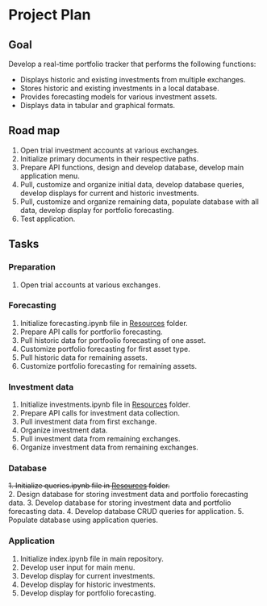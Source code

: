 # Project Plan

## Goal
Develop a real-time portfolio tracker that performs the following functions:
- Displays historic and existing investments from multiple exchanges.
- Stores historic and existing investments in a local database.
- Provides forecasting models for various investment assets.
- Displays data in tabular and graphical formats.

## Road map
1. Open trial investment accounts at various exchanges.
2. Initialize primary documents in their respective paths.
3. Prepare API functions, design and develop database, develop main application menu.
4. Pull, customize and organize initial data, develop database queries, develop displays for current and historic investments.
5. Pull, customize and organize remaining data, populate database with all data, develop display for portfolio forecasting.
6. Test application.

## Tasks
### Preparation
1. Open trial accounts at various exchanges.

### Forecasting
1. Initialize forecasting.ipynb file in [Resources](https://github.com/julianritchey/project-1/tree/main/Resources "Application resources") folder.
2. Prepare API calls for portforlio forecasting.
3. Pull historic data for portfoolio forecasting of one asset.
4. Customize portfolio forecasting for first asset type.
5. Pull historic data for remaining assets.
6. Customize portfolio forecasting for remaining assets.

### Investment data
1. Initialize investments.ipynb file in [Resources](https://github.com/julianritchey/project-1/tree/main/Resources "Application resources") folder.
2. Prepare API calls for investment data collection.
3. Pull investment data from first exchange.
4. Organize investment data.
5. Pull investment data from remaining exchanges.
6. Organize investment data from remaining exchanges.

### Database
~~1. Initialize queries.ipynb file in [Resources](https://github.com/julianritchey/project-1/tree/main/Resources "Application resources") folder.~~  
2. Design database for storing investment data and portfolio forecasting data.
3. Develop database for storing investment data and portfolio forecasting data.
4. Develop database CRUD queries for application.
5. Populate database using application queries.

### Application
1. Initialize index.ipynb file in main repository.
2. Develop user input for main menu.
3. Develop display for current investments.
4. Develop display for historic investments.
5. Develop display for portfolio forecasting.